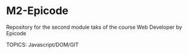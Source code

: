 # M2-Epicode
Repository for the second module taks of the course Web Developer by Epicode

TOPICS: 
Javascript/DOM/GIT
